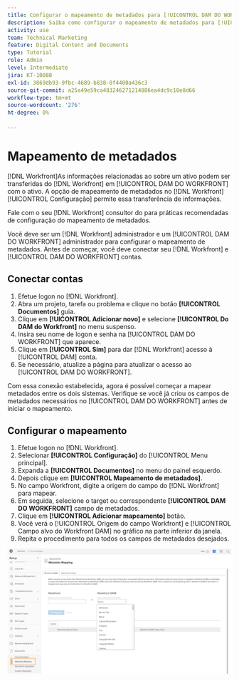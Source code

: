 ```yaml
---
title: Configurar o mapeamento de metadados para [!UICONTROL DAM DO WORKFRONT]
description: Saiba como configurar o mapeamento de metadados para [!UICONTROL DAM DO WORKFRONT].
activity: use
team: Technical Marketing
feature: Digital Content and Documents
type: Tutorial
role: Admin
level: Intermediate
jira: KT-10088
exl-id: 3869db93-9fbc-4689-b838-0f4400a436c3
source-git-commit: a25a49e59ca483246271214886ea4dc9c10e8d66
workflow-type: tm+mt
source-wordcount: '276'
ht-degree: 0%

---
```


# Mapeamento de metadados

[!DNL Workfront]As informações relacionadas ao sobre um ativo podem ser transferidas do [!DNL Workfront] em [!UICONTROL DAM DO WORKFRONT] com o ativo. A opção de mapeamento de metadados no [!DNL Workfront] [!UICONTROL Configuração] permite essa transferência de informações.

Fale com o seu [!DNL Workfront] consultor do para práticas recomendadas de configuração do mapeamento de metadados.

Você deve ser um [!DNL Workfront] administrador e um [!UICONTROL DAM DO WORKFRONT] administrador para configurar o mapeamento de metadados. Antes de começar, você deve conectar seu [!DNL Workfront] e [!UICONTROL DAM DO WORKFRONT] contas.

## Conectar contas

1. Efetue logon no [!DNL Workfront].
1. Abra um projeto, tarefa ou problema e clique no botão **[!UICONTROL Documentos]** guia.
1. Clique em **[!UICONTROL Adicionar novo]** e selecione **[!UICONTROL Do DAM do Workfront]** no menu suspenso.
1. Insira seu nome de logon e senha na [!UICONTROL DAM DO WORKFRONT] que aparece.
1. Clique em **[!UICONTROL Sim]** para dar [!DNL Workfront] acesso à [!UICONTROL DAM] conta.
1. Se necessário, atualize a página para atualizar o acesso ao [!UICONTROL DAM DO WORKFRONT].

Com essa conexão estabelecida, agora é possível começar a mapear metadados entre os dois sistemas. Verifique se você já criou os campos de metadados necessários no [!UICONTROL DAM DO WORKFRONT] antes de iniciar o mapeamento.

## Configurar o mapeamento

1. Efetue logon no [!DNL Workfront].
1. Selecionar **[!UICONTROL Configuração]** do [!UICONTROL Menu principal].
1. Expanda a **[!UICONTROL Documentos]** no menu do painel esquerdo.
1. Depois clique em **[!UICONTROL Mapeamento de metadados]**.
1. No campo Workfront, digite a origem do campo do [!DNL Workfront] para mapear.
1. Em seguida, selecione o target ou correspondente **[!UICONTROL DAM DO WORKFRONT]** campo de metadados.
1. Clique em **[!UICONTROL Adicionar mapeamento]** botão.
1. Você verá o [!UICONTROL Origem do campo Workfront] e [!UICONTROL Campo alvo do Workfront DAM] no gráfico na parte inferior da janela.
1. Repita o procedimento para todos os campos de metadados desejados.

![Uma captura de tela do [!UICONTROL Mapeamento de metadados] tela em [!DNL Workfront]](assets/01-metadata-mapping.png)
